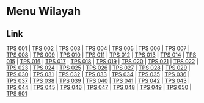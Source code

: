 # Menu Wilayah

## Link

[TPS 001](https://github.com/gigit-pemilu/pemilu-2024-92-papua-barat/tree/main/pilpres/hitung-suara/sub/92-papua-barat/sub/08-kaimana/sub/01-kaimana/sub/1001-kaimana-kota/sub/001-tps)
 | 
[TPS 002](https://github.com/gigit-pemilu/pemilu-2024-92-papua-barat/tree/main/pilpres/hitung-suara/sub/92-papua-barat/sub/08-kaimana/sub/01-kaimana/sub/1001-kaimana-kota/sub/002-tps)
 | 
[TPS 003](https://github.com/gigit-pemilu/pemilu-2024-92-papua-barat/tree/main/pilpres/hitung-suara/sub/92-papua-barat/sub/08-kaimana/sub/01-kaimana/sub/1001-kaimana-kota/sub/003-tps)
 | 
[TPS 004](https://github.com/gigit-pemilu/pemilu-2024-92-papua-barat/tree/main/pilpres/hitung-suara/sub/92-papua-barat/sub/08-kaimana/sub/01-kaimana/sub/1001-kaimana-kota/sub/004-tps)
 | 
[TPS 005](https://github.com/gigit-pemilu/pemilu-2024-92-papua-barat/tree/main/pilpres/hitung-suara/sub/92-papua-barat/sub/08-kaimana/sub/01-kaimana/sub/1001-kaimana-kota/sub/005-tps)
 | 
[TPS 006](https://github.com/gigit-pemilu/pemilu-2024-92-papua-barat/tree/main/pilpres/hitung-suara/sub/92-papua-barat/sub/08-kaimana/sub/01-kaimana/sub/1001-kaimana-kota/sub/006-tps)
 | 
[TPS 007](https://github.com/gigit-pemilu/pemilu-2024-92-papua-barat/tree/main/pilpres/hitung-suara/sub/92-papua-barat/sub/08-kaimana/sub/01-kaimana/sub/1001-kaimana-kota/sub/007-tps)
 | 
[TPS 008](https://github.com/gigit-pemilu/pemilu-2024-92-papua-barat/tree/main/pilpres/hitung-suara/sub/92-papua-barat/sub/08-kaimana/sub/01-kaimana/sub/1001-kaimana-kota/sub/008-tps)
 | 
[TPS 009](https://github.com/gigit-pemilu/pemilu-2024-92-papua-barat/tree/main/pilpres/hitung-suara/sub/92-papua-barat/sub/08-kaimana/sub/01-kaimana/sub/1001-kaimana-kota/sub/009-tps)
 | 
[TPS 010](https://github.com/gigit-pemilu/pemilu-2024-92-papua-barat/tree/main/pilpres/hitung-suara/sub/92-papua-barat/sub/08-kaimana/sub/01-kaimana/sub/1001-kaimana-kota/sub/010-tps)
 | 
[TPS 011](https://github.com/gigit-pemilu/pemilu-2024-92-papua-barat/tree/main/pilpres/hitung-suara/sub/92-papua-barat/sub/08-kaimana/sub/01-kaimana/sub/1001-kaimana-kota/sub/011-tps)
 | 
[TPS 012](https://github.com/gigit-pemilu/pemilu-2024-92-papua-barat/tree/main/pilpres/hitung-suara/sub/92-papua-barat/sub/08-kaimana/sub/01-kaimana/sub/1001-kaimana-kota/sub/012-tps)
 | 
[TPS 013](https://github.com/gigit-pemilu/pemilu-2024-92-papua-barat/tree/main/pilpres/hitung-suara/sub/92-papua-barat/sub/08-kaimana/sub/01-kaimana/sub/1001-kaimana-kota/sub/013-tps)
 | 
[TPS 014](https://github.com/gigit-pemilu/pemilu-2024-92-papua-barat/tree/main/pilpres/hitung-suara/sub/92-papua-barat/sub/08-kaimana/sub/01-kaimana/sub/1001-kaimana-kota/sub/014-tps)
 | 
[TPS 015](https://github.com/gigit-pemilu/pemilu-2024-92-papua-barat/tree/main/pilpres/hitung-suara/sub/92-papua-barat/sub/08-kaimana/sub/01-kaimana/sub/1001-kaimana-kota/sub/015-tps)
 | 
[TPS 016](https://github.com/gigit-pemilu/pemilu-2024-92-papua-barat/tree/main/pilpres/hitung-suara/sub/92-papua-barat/sub/08-kaimana/sub/01-kaimana/sub/1001-kaimana-kota/sub/016-tps)
 | 
[TPS 017](https://github.com/gigit-pemilu/pemilu-2024-92-papua-barat/tree/main/pilpres/hitung-suara/sub/92-papua-barat/sub/08-kaimana/sub/01-kaimana/sub/1001-kaimana-kota/sub/017-tps)
 | 
[TPS 018](https://github.com/gigit-pemilu/pemilu-2024-92-papua-barat/tree/main/pilpres/hitung-suara/sub/92-papua-barat/sub/08-kaimana/sub/01-kaimana/sub/1001-kaimana-kota/sub/018-tps)
 | 
[TPS 019](https://github.com/gigit-pemilu/pemilu-2024-92-papua-barat/tree/main/pilpres/hitung-suara/sub/92-papua-barat/sub/08-kaimana/sub/01-kaimana/sub/1001-kaimana-kota/sub/019-tps)
 | 
[TPS 020](https://github.com/gigit-pemilu/pemilu-2024-92-papua-barat/tree/main/pilpres/hitung-suara/sub/92-papua-barat/sub/08-kaimana/sub/01-kaimana/sub/1001-kaimana-kota/sub/020-tps)
 | 
[TPS 021](https://github.com/gigit-pemilu/pemilu-2024-92-papua-barat/tree/main/pilpres/hitung-suara/sub/92-papua-barat/sub/08-kaimana/sub/01-kaimana/sub/1001-kaimana-kota/sub/021-tps)
 | 
[TPS 022](https://github.com/gigit-pemilu/pemilu-2024-92-papua-barat/tree/main/pilpres/hitung-suara/sub/92-papua-barat/sub/08-kaimana/sub/01-kaimana/sub/1001-kaimana-kota/sub/022-tps)
 | 
[TPS 023](https://github.com/gigit-pemilu/pemilu-2024-92-papua-barat/tree/main/pilpres/hitung-suara/sub/92-papua-barat/sub/08-kaimana/sub/01-kaimana/sub/1001-kaimana-kota/sub/023-tps)
 | 
[TPS 024](https://github.com/gigit-pemilu/pemilu-2024-92-papua-barat/tree/main/pilpres/hitung-suara/sub/92-papua-barat/sub/08-kaimana/sub/01-kaimana/sub/1001-kaimana-kota/sub/024-tps)
 | 
[TPS 025](https://github.com/gigit-pemilu/pemilu-2024-92-papua-barat/tree/main/pilpres/hitung-suara/sub/92-papua-barat/sub/08-kaimana/sub/01-kaimana/sub/1001-kaimana-kota/sub/025-tps)
 | 
[TPS 026](https://github.com/gigit-pemilu/pemilu-2024-92-papua-barat/tree/main/pilpres/hitung-suara/sub/92-papua-barat/sub/08-kaimana/sub/01-kaimana/sub/1001-kaimana-kota/sub/026-tps)
 | 
[TPS 027](https://github.com/gigit-pemilu/pemilu-2024-92-papua-barat/tree/main/pilpres/hitung-suara/sub/92-papua-barat/sub/08-kaimana/sub/01-kaimana/sub/1001-kaimana-kota/sub/027-tps)
 | 
[TPS 028](https://github.com/gigit-pemilu/pemilu-2024-92-papua-barat/tree/main/pilpres/hitung-suara/sub/92-papua-barat/sub/08-kaimana/sub/01-kaimana/sub/1001-kaimana-kota/sub/028-tps)
 | 
[TPS 029](https://github.com/gigit-pemilu/pemilu-2024-92-papua-barat/tree/main/pilpres/hitung-suara/sub/92-papua-barat/sub/08-kaimana/sub/01-kaimana/sub/1001-kaimana-kota/sub/029-tps)
 | 
[TPS 030](https://github.com/gigit-pemilu/pemilu-2024-92-papua-barat/tree/main/pilpres/hitung-suara/sub/92-papua-barat/sub/08-kaimana/sub/01-kaimana/sub/1001-kaimana-kota/sub/030-tps)
 | 
[TPS 031](https://github.com/gigit-pemilu/pemilu-2024-92-papua-barat/tree/main/pilpres/hitung-suara/sub/92-papua-barat/sub/08-kaimana/sub/01-kaimana/sub/1001-kaimana-kota/sub/031-tps)
 | 
[TPS 032](https://github.com/gigit-pemilu/pemilu-2024-92-papua-barat/tree/main/pilpres/hitung-suara/sub/92-papua-barat/sub/08-kaimana/sub/01-kaimana/sub/1001-kaimana-kota/sub/032-tps)
 | 
[TPS 033](https://github.com/gigit-pemilu/pemilu-2024-92-papua-barat/tree/main/pilpres/hitung-suara/sub/92-papua-barat/sub/08-kaimana/sub/01-kaimana/sub/1001-kaimana-kota/sub/033-tps)
 | 
[TPS 034](https://github.com/gigit-pemilu/pemilu-2024-92-papua-barat/tree/main/pilpres/hitung-suara/sub/92-papua-barat/sub/08-kaimana/sub/01-kaimana/sub/1001-kaimana-kota/sub/034-tps)
 | 
[TPS 035](https://github.com/gigit-pemilu/pemilu-2024-92-papua-barat/tree/main/pilpres/hitung-suara/sub/92-papua-barat/sub/08-kaimana/sub/01-kaimana/sub/1001-kaimana-kota/sub/035-tps)
 | 
[TPS 036](https://github.com/gigit-pemilu/pemilu-2024-92-papua-barat/tree/main/pilpres/hitung-suara/sub/92-papua-barat/sub/08-kaimana/sub/01-kaimana/sub/1001-kaimana-kota/sub/036-tps)
 | 
[TPS 037](https://github.com/gigit-pemilu/pemilu-2024-92-papua-barat/tree/main/pilpres/hitung-suara/sub/92-papua-barat/sub/08-kaimana/sub/01-kaimana/sub/1001-kaimana-kota/sub/037-tps)
 | 
[TPS 038](https://github.com/gigit-pemilu/pemilu-2024-92-papua-barat/tree/main/pilpres/hitung-suara/sub/92-papua-barat/sub/08-kaimana/sub/01-kaimana/sub/1001-kaimana-kota/sub/038-tps)
 | 
[TPS 039](https://github.com/gigit-pemilu/pemilu-2024-92-papua-barat/tree/main/pilpres/hitung-suara/sub/92-papua-barat/sub/08-kaimana/sub/01-kaimana/sub/1001-kaimana-kota/sub/039-tps)
 | 
[TPS 040](https://github.com/gigit-pemilu/pemilu-2024-92-papua-barat/tree/main/pilpres/hitung-suara/sub/92-papua-barat/sub/08-kaimana/sub/01-kaimana/sub/1001-kaimana-kota/sub/040-tps)
 | 
[TPS 041](https://github.com/gigit-pemilu/pemilu-2024-92-papua-barat/tree/main/pilpres/hitung-suara/sub/92-papua-barat/sub/08-kaimana/sub/01-kaimana/sub/1001-kaimana-kota/sub/041-tps)
 | 
[TPS 042](https://github.com/gigit-pemilu/pemilu-2024-92-papua-barat/tree/main/pilpres/hitung-suara/sub/92-papua-barat/sub/08-kaimana/sub/01-kaimana/sub/1001-kaimana-kota/sub/042-tps)
 | 
[TPS 043](https://github.com/gigit-pemilu/pemilu-2024-92-papua-barat/tree/main/pilpres/hitung-suara/sub/92-papua-barat/sub/08-kaimana/sub/01-kaimana/sub/1001-kaimana-kota/sub/043-tps)
 | 
[TPS 044](https://github.com/gigit-pemilu/pemilu-2024-92-papua-barat/tree/main/pilpres/hitung-suara/sub/92-papua-barat/sub/08-kaimana/sub/01-kaimana/sub/1001-kaimana-kota/sub/044-tps)
 | 
[TPS 045](https://github.com/gigit-pemilu/pemilu-2024-92-papua-barat/tree/main/pilpres/hitung-suara/sub/92-papua-barat/sub/08-kaimana/sub/01-kaimana/sub/1001-kaimana-kota/sub/045-tps)
 | 
[TPS 046](https://github.com/gigit-pemilu/pemilu-2024-92-papua-barat/tree/main/pilpres/hitung-suara/sub/92-papua-barat/sub/08-kaimana/sub/01-kaimana/sub/1001-kaimana-kota/sub/046-tps)
 | 
[TPS 047](https://github.com/gigit-pemilu/pemilu-2024-92-papua-barat/tree/main/pilpres/hitung-suara/sub/92-papua-barat/sub/08-kaimana/sub/01-kaimana/sub/1001-kaimana-kota/sub/047-tps)
 | 
[TPS 048](https://github.com/gigit-pemilu/pemilu-2024-92-papua-barat/tree/main/pilpres/hitung-suara/sub/92-papua-barat/sub/08-kaimana/sub/01-kaimana/sub/1001-kaimana-kota/sub/048-tps)
 | 
[TPS 049](https://github.com/gigit-pemilu/pemilu-2024-92-papua-barat/tree/main/pilpres/hitung-suara/sub/92-papua-barat/sub/08-kaimana/sub/01-kaimana/sub/1001-kaimana-kota/sub/049-tps)
 | 
[TPS 050](https://github.com/gigit-pemilu/pemilu-2024-92-papua-barat/tree/main/pilpres/hitung-suara/sub/92-papua-barat/sub/08-kaimana/sub/01-kaimana/sub/1001-kaimana-kota/sub/050-tps)
 | 
[TPS 901](https://github.com/gigit-pemilu/pemilu-2024-92-papua-barat/tree/main/pilpres/hitung-suara/sub/92-papua-barat/sub/08-kaimana/sub/01-kaimana/sub/1001-kaimana-kota/sub/901-tps)

